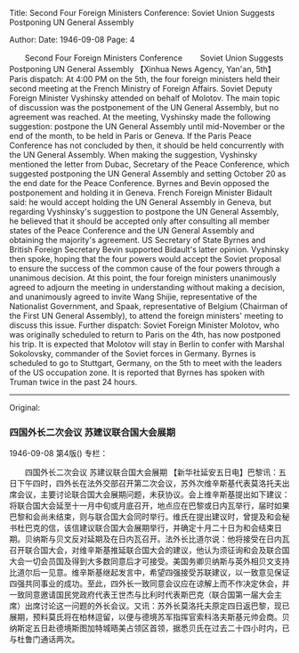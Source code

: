 Title: Second Four Foreign Ministers Conference: Soviet Union Suggests Postponing UN General Assembly

Author:
Date: 1946-09-08
Page: 4

　　Second Four Foreign Ministers Conference
　　Soviet Union Suggests Postponing UN General Assembly
    【Xinhua News Agency, Yan'an, 5th】Paris dispatch: At 4:00 PM on the 5th, the four foreign ministers held their second meeting at the French Ministry of Foreign Affairs. Soviet Deputy Foreign Minister Vyshinsky attended on behalf of Molotov. The main topic of discussion was the postponement of the UN General Assembly, but no agreement was reached. At the meeting, Vyshinsky made the following suggestion: postpone the UN General Assembly until mid-November or the end of the month, to be held in Paris or Geneva. If the Paris Peace Conference has not concluded by then, it should be held concurrently with the UN General Assembly. When making the suggestion, Vyshinsky mentioned the letter from Dubac, Secretary of the Peace Conference, which suggested postponing the UN General Assembly and setting October 20 as the end date for the Peace Conference. Byrnes and Bevin opposed the postponement and holding it in Geneva. French Foreign Minister Bidault said: he would accept holding the UN General Assembly in Geneva, but regarding Vyshinsky's suggestion to postpone the UN General Assembly, he believed that it should be accepted only after consulting all member states of the Peace Conference and the UN General Assembly and obtaining the majority's agreement. US Secretary of State Byrnes and British Foreign Secretary Bevin supported Bidault's latter opinion. Vyshinsky then spoke, hoping that the four powers would accept the Soviet proposal to ensure the success of the common cause of the four powers through a unanimous decision. At this point, the four foreign ministers unanimously agreed to adjourn the meeting in understanding without making a decision, and unanimously agreed to invite Wang Shijie, representative of the Nationalist Government, and Spaak, representative of Belgium (Chairman of the First UN General Assembly), to attend the foreign ministers' meeting to discuss this issue. Further dispatch: Soviet Foreign Minister Molotov, who was originally scheduled to return to Paris on the 4th, has now postponed his trip. It is expected that Molotov will stay in Berlin to confer with Marshal Sokolovsky, commander of the Soviet forces in Germany. Byrnes is scheduled to go to Stuttgart, Germany, on the 5th to meet with the leaders of the US occupation zone. It is reported that Byrnes has spoken with Truman twice in the past 24 hours.



<hr /> 

Original: 


### 四国外长二次会议  苏建议联合国大会展期

1946-09-08
第4版()
专栏：

　　四国外长二次会议
    苏建议联合国大会展期
    【新华社延安五日电】巴黎讯：五日下午四时，四外长在法外交部召开第二次会议，苏外次维辛斯基代表莫洛托夫出席会议，主要讨论联合国大会展期问题，未获协议。会上维辛斯基提出如下建议：将联合国大会延至十一月中旬或月底召开，地点应在巴黎或日内瓦举行，届时如果巴黎和会尚未结束，则与联合国大会同时举行。维氏在提出建议时，曾提及和会秘书杜巴克的信，该信建议联合国大会展期举行，并确定十月二十日为和会结束日期。贝纳斯与贝文反对延期及在日内瓦召开。法外长比道尔说：他将接受在日内瓦召开联合国大会，对维辛斯基推延联合国大会的建议，他认为须征询和会及联合国大会一切会员国及得到大多数同意后才可接受。美国务卿贝纳斯与英外相贝文支持比道尔后一见意。维辛斯基继起发言中，希望四强接受苏联建议，以一致意见保证四强共同事业的成功。至此，四外长一致同意会议应在谅解上而不作决定休会，并一致同意邀请国民党政府代表王世杰与比利时代表斯巴克（联合国第一届大会主席）出席讨论这一问题的外长会议。又讯：苏外长莫洛托夫原定四日返巴黎，现已展期，预料莫氏将在柏林逗留，以便与德境苏军指挥官索科洛夫斯基元帅会商。贝纳斯定五日赴德境斯图加特城晤美占领区首领，据悉贝氏在过去二十四小时内，已与杜鲁门通话两次。
